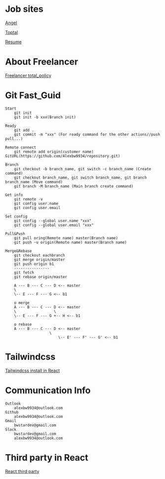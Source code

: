 # Job sites

[Angel](https://angel.co)

[Toptal](https://www.toptal.com)

[Resume](https://app.enhancv.com)
    
# About Freelancer

[Freelancer total_policy](https://www.freelancer.com/info/plainterms.html)

# Git Fast_Guid 

    Start 
        git init
        git init -b xxx(Branch init)

    Ready
        git add .
        git commit -m "xxx" (For ready command for the other actions//push pull...)

    Remote connect
        git remote add origin(customer name) GitURL(https://github.com/Alexbw9934/repository.git)

    Branch
        git checkout -b branch_name, git switch -c branch_name (Create command)
        git checkout branch_name, git switch branch_name, git branch branch_name (Move command)
        git branch -M branch_name (Main branch create command)

    Get info
        git remote -v
        git config user.name
        git config user.email

    Set config
        git config --global user.name "xxx"
        git config --global user.email "xxx"

    Pull&Push
        git pull oring(Remote name) master(Branch name)
        git push -u origin(Remote name) master(Branch name)

    Merge&Rebase
        git checkout eachbranch
        git merge origin/master
        git push origin b1
        ----------------
        git fetch
        git rebase origin/master

        A --- B --- C --- D <-- master
        \
        \-- E --- F --- G <-- b1

        o merge
        A --- B --- C --- D <-- master
        \                 \
        \-- E --- F --- G +-- H <-- b1
        
        o rebase
        A --- B --- C --- D <-- master
                        \
                            \-- E' --- F' --- G' <-- b1
# Tailwindcss 

[Tailwindcss install in React](https://tailwindcss.com/docs/guides/create-react-app)

# Communication Info
    Outlook
        alexbw9934@outlook.com
    Github
        alexbw9934@outlook.com
    Gmail
        bwstardev@gmail.com
    Slack
        bwstardev@gmail.com
        alexbw9934@outlook.com

# Third party in React

[React third party](https://developer.mozilla.org/en-US/docs/Learn/JavaScript/Client-side_web_APIs/Third_party_APIs)


